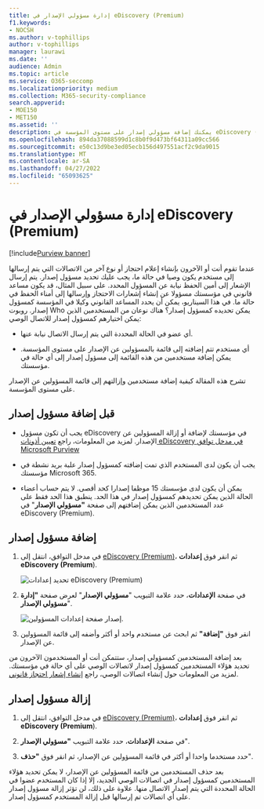 ```yaml
---
title: إدارة مسؤولي الإصدار في eDiscovery (Premium)
f1.keywords:
- NOCSH
ms.author: v-tophillips
author: v-tophillips
manager: laurawi
ms.date: ''
audience: Admin
ms.topic: article
ms.service: O365-seccomp
ms.localizationpriority: medium
ms.collection: M365-security-compliance
search.appverid:
- MOE150
- MET150
ms.assetid: ''
description: يمكنك إضافة مسؤولي إصدار على مستوى المؤسسة في eDiscovery (Premium) بحيث يمكن إضافتهم إلى أي اتصال احتجازي في أي حالة في مؤسستك.
ms.openlocfilehash: 894da37088599d1c8b0f9d473bf64311a09cc566
ms.sourcegitcommit: e50c13d9be3ed05ecb156d497551acf2c9da9015
ms.translationtype: MT
ms.contentlocale: ar-SA
ms.lasthandoff: 04/27/2022
ms.locfileid: "65093625"
---
```

# <a name="manage-issuing-officers-in-ediscovery-premium"></a>إدارة مسؤولي الإصدار في eDiscovery (Premium)

[!include[Purview banner](../includes/purview-rebrand-banner.md)]

عندما تقوم أنت أو الآخرون بإنشاء إعلام احتجاز أو نوع آخر من الاتصالات التي يتم إرسالها إلى مستخدم يكون وصيا في حالة ما، يجب عليك تحديد مسؤول إصدار. يتم إرسال الإشعار إلى أمين الحفظ نيابة عن المسؤول المحدد. على سبيل المثال، قد يكون مساعد قانوني في مؤسستك مسؤولا عن إنشاء إشعارات الاحتجاز وإرسالها إلى أمناء الحفظ في حالة ما. في هذا السيناريو، يمكن أن يحدد المساعد القانوني وكيلا في المؤسسة كمسؤول إصدار. روبوت Who يمكن تحديده كمسؤول إصدار؟ هناك نوعان من المستخدمين الذين يمكن اختيارهم كمسؤول إصدار للاتصال الوصي:

- أي عضو في الحالة المحددة التي يتم إرسال الاتصال نيابة عنها.

- أي مستخدم تتم إضافته إلى قائمة بالمسؤولين عن الإصدار على مستوى المؤسسة. يمكن إضافة مستخدمين من هذه القائمة إلى مسؤول إصدار إلى أي حالة في مؤسستك.

تشرح هذه المقالة كيفية إضافة مستخدمين وإزالتهم إلى قائمة المسؤولين عن الإصدار على مستوى المؤسسة.

## <a name="before-you-add-an-issuing-officer"></a>قبل إضافة مسؤول إصدار

- يجب أن تكون مسؤول eDiscovery في مؤسستك لإضافة أو إزالة المسؤولين عن الإصدار. لمزيد من المعلومات، راجع [تعيين أذونات eDiscovery في مدخل توافق Microsoft Purview](assign-ediscovery-permissions.md)  

- يجب أن يكون لدى المستخدم الذي تمت إضافته كمسؤول إصدار علبة بريد نشطة في مؤسستك Microsoft 365.

- يمكن أن يكون لدى مؤسستك 15 موظفا إصدارا كحد أقصى. لا يتم حساب أعضاء الحالة الذين يمكن تحديدهم كمسؤول إصدار في هذا الحد. ينطبق هذا الحد فقط على عدد المستخدمين الذين يمكن إضافتهم إلى صفحة **"مسؤولي الإصدار**" في eDiscovery (Premium).

## <a name="add-an-issuing-officer"></a>إضافة مسؤول إصدار

1. في مدخل التوافق، انتقل إلى [eDiscovery (Premium)](https://go.microsoft.com/fwlink/p/?linkid=2173764)، ثم انقر فوق **إعدادات eDiscovery (Premium**).

   ![تحديد إعدادات eDiscovery (Premium)](..\media\HistoricalVersions1.png)

2. في صفحة **الإعدادات**، حدد علامة التبويب "**مسؤولي الإصدار**" لعرض صفحة **"إدارة مسؤولي الإصدار**".

   ![إصدار صفحة إعدادات المسؤولين.](..\media\AeDIssuingOfficers1.png)

3. انقر فوق **"إضافة"** ثم ابحث عن مستخدم واحد أو أكثر وأضفه إلى قائمة المسؤولين عن الإصدار.

بعد إضافة المستخدمين كمسؤولي إصدار، ستتمكن أنت أو المستخدمون الآخرون من تحديد هؤلاء المستخدمين كمسؤول إصدار لاتصالات الوصي على أي حالة في مؤسستك. لمزيد من المعلومات حول إنشاء اتصالات الوصي، راجع [إنشاء إشعار احتجاز قانوني](create-hold-notification.md).

## <a name="remove-an-issuing-officer"></a>إزالة مسؤول إصدار

1. في مدخل التوافق، انتقل إلى [eDiscovery (Premium)](https://go.microsoft.com/fwlink/p/?linkid=2173764)، ثم انقر فوق **إعدادات eDiscovery (Premium**).

2. في صفحة **الإعدادات**، حدد علامة التبويب **"مسؤولي الإصدار**".

3. حدد مستخدما واحدا أو أكثر في قائمة المسؤولين عن الإصدار، ثم انقر فوق **"حذف**".

بعد حذف المستخدمين من قائمة المسؤولين عن الإصدار، لا يمكن تحديد هؤلاء المستخدمين كمسؤول إصدار في اتصالات الوصي الجديد، إلا إذا كان المستخدم عضوا في الحالة المحددة التي يتم إصدار الاتصال منها. علاوة على ذلك، لن تؤثر إزالة مسؤول إصدار على أي اتصالات تم إرسالها قبل إزالة المستخدم كمسؤول إصدار.
